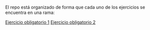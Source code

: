 El repo está organizado de forma que cada uno de los ejercicios se encuentra en una rama:

[Ejercicio obligatorio 1](https://github.com/jumufu84/Master_Modulo1_Layout/tree/ejercicio1)
[Ejercicio obligatorio 2](https://github.com/jumufu84/Master_Modulo1_Layout/tree/ejercicio2)
